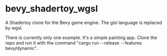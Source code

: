 # bevy_shadertoy_wgsl

A Shadertoy clone for the Bevy game engine. The glsl language is replaced by wgsl.

There is currently only one example. It's a simple painting app. Clone the repo and run it with the command "cargo run --release --features bevy/dynamic".

